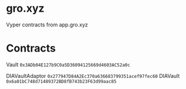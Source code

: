 # gro.xyz
Vyper contracts from app.gro.xyz

# Contracts
Vault `0x3ADb04E127b9C0a5D36094125669d4603AC52a0c`

DIAVaultAdaptor `0x277947D84A2Ec370a636683799351acef97fec60`
DIAVault `0x6a01bC748d71489372BD8fB743b23F63d99aac85`
